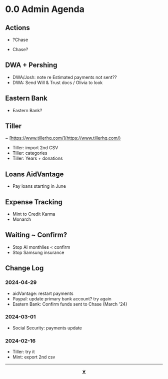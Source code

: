 # 0.0 Admin Agenda

## Actions

* ?Chase

* Chase?

## DWA + Pershing

* DWA/Josh: note re Estimated payments not sent??
* DWA: Send Will & Trust docs / Olivia to look

## Eastern Bank

* Eastern Bank?

## Tiller

~ [https://www.tillerhq.com/](https://www.tillerhq.com/)

* Tiller: import 2nd CSV
* Tiller: categories 
* Tiller: Years + donations

## Loans AidVantage

* Pay loans starting in June

## Expense Tracking

* Mint to Credit Karma
* Monarch

## Waiting ~ Confirm?

* Stop AI monthlies < confirm  
* Stop Samsung insurance

## Change Log

### 2024-04-29

* aidVantage: restart payments
* Paypal: update primary bank account? try again
* Eastern Bank: Confirm funds sent to Chase (March '24)

### 2024-03-01

* Social Security: payments update

### 2024-02-16

* Tiller: try it 
* Mint: export 2nd csv

***

<center title="Hello! Click me to go up to the top"><a class="aDingbat" href="javascript:window.scrollTo(0,0);">❦</a></center>